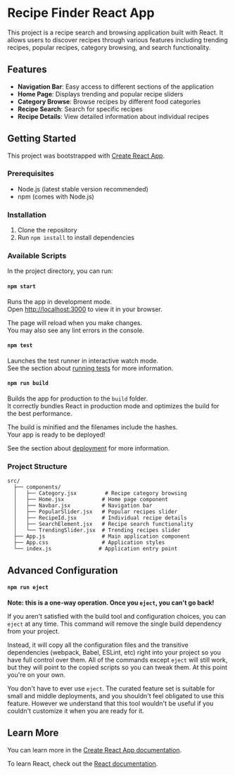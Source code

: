 # Recipe Finder React App

This project is a recipe search and browsing application built with React. It allows users to discover recipes through various features including trending recipes, popular recipes, category browsing, and search functionality.

## Features

- **Navigation Bar**: Easy access to different sections of the application
- **Home Page**: Displays trending and popular recipe sliders
- **Category Browse**: Browse recipes by different food categories
- **Recipe Search**: Search for specific recipes
- **Recipe Details**: View detailed information about individual recipes

## Getting Started

This project was bootstrapped with [Create React App](https://github.com/facebook/create-react-app).

### Prerequisites

- Node.js (latest stable version recommended)
- npm (comes with Node.js)

### Installation

1. Clone the repository
2. Run `npm install` to install dependencies

### Available Scripts

In the project directory, you can run:

#### `npm start`

Runs the app in development mode.\
Open [http://localhost:3000](http://localhost:3000) to view it in your browser.

The page will reload when you make changes.\
You may also see any lint errors in the console.

#### `npm test`

Launches the test runner in interactive watch mode.\
See the section about [running tests](https://facebook.github.io/create-react-app/docs/running-tests) for more information.

#### `npm run build`

Builds the app for production to the `build` folder.\
It correctly bundles React in production mode and optimizes the build for the best performance.

The build is minified and the filenames include the hashes.\
Your app is ready to be deployed!

See the section about [deployment](https://facebook.github.io/create-react-app/docs/deployment) for more information.

### Project Structure

```
src/
  ├── components/
  │   ├── Category.jsx         # Recipe category browsing
  │   ├── Home.jsx            # Home page component
  │   ├── Navbar.jsx          # Navigation bar
  │   ├── PopularSlider.jsx   # Popular recipes slider
  │   ├── RecipeId.jsx        # Individual recipe details
  │   ├── SearchElement.jsx   # Recipe search functionality
  │   └── TrendingSlider.jsx  # Trending recipes slider
  ├── App.js                  # Main application component
  ├── App.css                 # Application styles
  └── index.js               # Application entry point
```

## Advanced Configuration

#### `npm run eject`

**Note: this is a one-way operation. Once you `eject`, you can't go back!**

If you aren't satisfied with the build tool and configuration choices, you can `eject` at any time. This command will remove the single build dependency from your project.

Instead, it will copy all the configuration files and the transitive dependencies (webpack, Babel, ESLint, etc) right into your project so you have full control over them. All of the commands except `eject` will still work, but they will point to the copied scripts so you can tweak them. At this point you're on your own.

You don't have to ever use `eject`. The curated feature set is suitable for small and middle deployments, and you shouldn't feel obligated to use this feature. However we understand that this tool wouldn't be useful if you couldn't customize it when you are ready for it.

## Learn More

You can learn more in the [Create React App documentation](https://facebook.github.io/create-react-app/docs/getting-started).

To learn React, check out the [React documentation](https://reactjs.org/).
